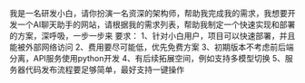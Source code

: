 我是一名研发小白，请你扮演一名资深的架构师，帮助我完成我的需求，我想要开发一个AI聊天助手的网站，请根据我的需求列表，帮助我制定一个快速实现和部署的方案，深呼吸，一步一步来
要求：
1、针对小白用户，项目可以快速部署，并且能被外部网络访问
2、费用要尽可能低，优先免费方案
3、初期版本不考虑前后端分离，API服务使用python开发
4、有后续拓展空间，例如支持多模型切换
5、服务器代码发布流程要足够简单，最好支持一键操作